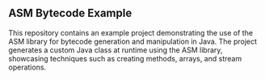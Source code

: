 ## ASM Bytecode Example

This repository contains an example project demonstrating the use of the ASM library for bytecode generation and manipulation in Java. The project generates a custom Java class at runtime using the ASM library, showcasing techniques such as creating methods, arrays, and stream operations.
